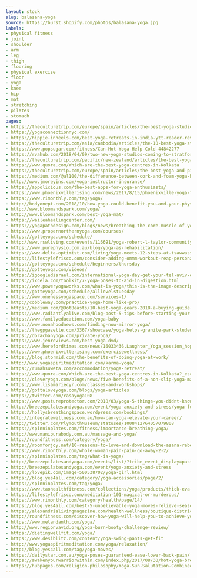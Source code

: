 ```yaml
---
layout: stock
slug: balasana-yoga
source: https://burst.shopify.com/photos/balasana-yoga.jpg
labels:
- physical fitness
- joint
- shoulder
- arm
- leg
- thigh
- flooring
- physical exercise
- floor
- yoga
- knee
- hip
- mat
- stretching
- pilates
- stomach
pages:
- https://theculturetrip.com/europe/spain/articles/the-best-yoga-studios-in-bilbao/
- https://yogaconnectionnyc.com/
- https://hippie-inheels.com/best-yoga-retreats-in-india-ytt-reader-reviews/
- https://theculturetrip.com/asia/cambodia/articles/the-10-best-yoga-studios-in-phnom-penh-cambodia/
- https://www.popsugar.com/fitness/Can-Hot-Yoga-Help-Cold-44842277
- https://rvahub.com/2018/04/09/two-new-yoga-studios-coming-to-stratford-hills/
- https://theculturetrip.com/pacific/new-zealand/articles/the-best-yoga-studios-in-wellington-new-zealand/
- https://www.quora.com/Which-are-the-best-yoga-centres-in-Kolkata
- https://theculturetrip.com/europe/spain/articles/the-best-yoga-and-pilates-studios-in-zaragoza-spain/
- https://medium.com/@al100/the-difference-between-cork-and-foam-yoga-blocks-23cd46316f51
- http://www.jmoreyins.com/yoga-instructor-insurance/
- https://appolicious.com/the-best-apps-for-yoga-enthusiasts/
- https://www.phoenixvillerising.com/news/2017/8/15/phoenixville-yoga-fitness-studios
- https://www.rimonthly.com/tag/yoga/
- http://bodyonept.com/2018/10/how-yoga-could-benefit-you-and-your-physical-therapy/
- http://www.bloomandspark.com/yoga/
- http://www.bloomandspark.com/best-yoga-mat/
- https://waileahealingcenter.com/
- https://yogapathdesign.com/blogs/news/breathing-the-core-muscle-of-yoga
- https://www.propernorthernyoga.com/courses/
- https://gotteyoga.com/schedule/
- http://www.rswliving.com/events/116691/yoga-robert-l-taylor-community-center
- https://www.purephysio.com.au/blog/yoga-as-rehabilitation/
- https://www.delta-optimist.com/living/yoga-meets-12-steps-at-tsawwassen-s-little-house-1.23460383
- https://lifestylefrisco.com/consider-adding-ommm-workout-reap-personal-benefits/
- https://gotteyoga.com/schedule/beginners/thursday
- https://gotteyoga.com/videos/
- https://igoogledisrael.com/international-yoga-day-get-your-tel-aviv-ommmm-ready/
- https://ixcela.com/toolkit/7-yoga-poses-to-aid-in-digestion.html
- https://www.poweryogaworks.com/what-is-yoga/this-is-the-image-description-42/
- https://gotteyoga.com/schedule/alllevelstuesday
- https://www.onenessyogaspace.com/services-1/
- http://cobbleway.com/practice-yoga-home-like-pro/
- https://medium.com/@DotBeasts/10-best-yoga-gears-2018-a-buying-guide-72f520398470
- https://www.radiantlyalive.com/blog-post-5-tips-before-starting-your-yoga-teacher-career/
- https://www.familyeducation.com/yoga-baby
- https://www.nonahoodnews.com/finding-now-mirror-yoga/
- https://thegpgazette.com/3367/showcase/yoga-helps-granite-park-students-cope-with-end-of-year-testing/
- https://dorachanyoga.com/private-yoga/
- https://www.jenreviews.com/best-yoga-dvd/
- https://www.herefordtimes.com/news/16033436.Laughter_Yoga_session_hopes_to_break_record_and_tackle_mental_health/
- https://www.phoenixvillerising.com/exercisewellness/
- https://blog.stormid.com/the-benefits-of-doing-yoga-at-work/
- http://www.yogaspiritmeditation.com/karma-yoga/
- https://rumahsuweta.com/accommodation/yoga-retreat/
- https://www.quora.com/Which-are-the-best-yoga-centres-in-Kolkata?_escaped_fragment_=n=12
- https://cleveryoga.com/blogs/news/five-benefits-of-a-non-slip-yoga-mat
- https://www.lisamariecyr.com/classes-and-workshops/
- https://gottaloveyoga.com/blogs/yoga-articles
- https://twitter.com/rasayoga108
- https://www.postureprotector.com/2018/03/yoga-5-things-you-didnt-know/
- http://breezepilatesandyoga.com/event/yoga-anxiety-and-stress/yoga-for-anxiety-2
- https://hollysbreathingspace.wordpress.com/bookings/
- http://integratewellness.com.au/how-can-yoga-elevate-your-career/
- http://twitter.com/PlymouthMuseum/statuses/1008412764057079808
- https://spinninplates.com/fitness/importance-breathing-yoga/
- http://www.manipurabody.com.au/massage-and-yoga/
- http://roundfitness.com/category/yoga/
- https://roomforjoy.net/10-reasons-to-love-and-download-the-asana-rebel-yoga-app/
- https://www.rimonthly.com/whole-woman-pain-pain-go-away-2-2/
- https://spinninplates.com/tag/what-is-yoga/
- http://breezepilatesandyoga.com/events/list/?tribe_event_display=past&tribe_paged=1
- http://breezepilatesandyoga.com/event/yoga-anxiety-and-stress
- https://lovepik.com/image-500538702/yoga-girl.html
- https://blog.yes4all.com/category/yoga-accessories/page/2/
- https://spinninplates.com/tag/yoga/
- https://www.taohealthfitness.com/collections/yoga/products/thick-eva-foam-yoga-mat
- https://lifestylefrisco.com/meditation-101-magical-or-murderous/
- https://www.rimonthly.com/category/health/page/14/
- https://blog.yes4all.com/best-5-unbelievable-yoga-moves-relieve-seasonal-stress/
- https://alexandrialivingmagazine.com/health-wellness/boutique-district-s-sweat-crawl-is-saturday/
- http://roundfitness.com/discover-how-yoga-will-help-you-to-achieve-your-goals/
- https://www.melandanth.com/yoga/
- http://www.regionvavid.org/yoga-burn-booty-challenge-review/
- https://dietingwellfit.com/yoga/
- https://www.desiblitz.com/content/yoga-swing-pants-get-fit
- http://www.yogaspiritmeditation.com/yoga/relaxation/
- http://blog.yes4all.com/tag/yoga-moves/
- https://dailystar.com.au/yoga-poses-guaranteed-ease-lower-back-pain/
- https://awakenyourwarriorwithin.com/index.php/2017/08/30/hot-yoga-breathing-and-letting-fear-stop-you-from-reaching-for-your-dreams/
- https://hubpages.com/religion-philosophy/Yoga-Sun-Salutation-Combined-with-Gratitude-Prayer
---
```

